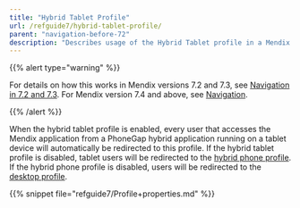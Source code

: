 ```yaml
---
title: "Hybrid Tablet Profile"
url: /refguide7/hybrid-tablet-profile/
parent: "navigation-before-72"
description: "Describes usage of the Hybrid Tablet profile in a Mendix app for Mendix versions 7.0 and 7.1."
---
```


{{% alert type="warning" %}}

For details on how this works in Mendix versions 7.2 and 7.3, see [Navigation in 7.2 and 7.3](/refguide7/navigation-in-72-and-73/). For Mendix version 7.4 and above, see [Navigation](/refguide7/navigation/).

{{% /alert %}}

When the hybrid tablet profile is enabled, every user that accesses the Mendix application from a PhoneGap hybrid application running on a tablet device will automatically be redirected to this profile. If the hybrid tablet profile is disabled, tablet users will be redirected to the [hybrid phone profile](/refguide7/hybrid-phone-profile/). If the hybrid phone profile is disabled, users will be redirected to the [desktop profile](/refguide7/desktop-profile/).

{{% snippet file="refguide7/Profile+properties.md" %}}
